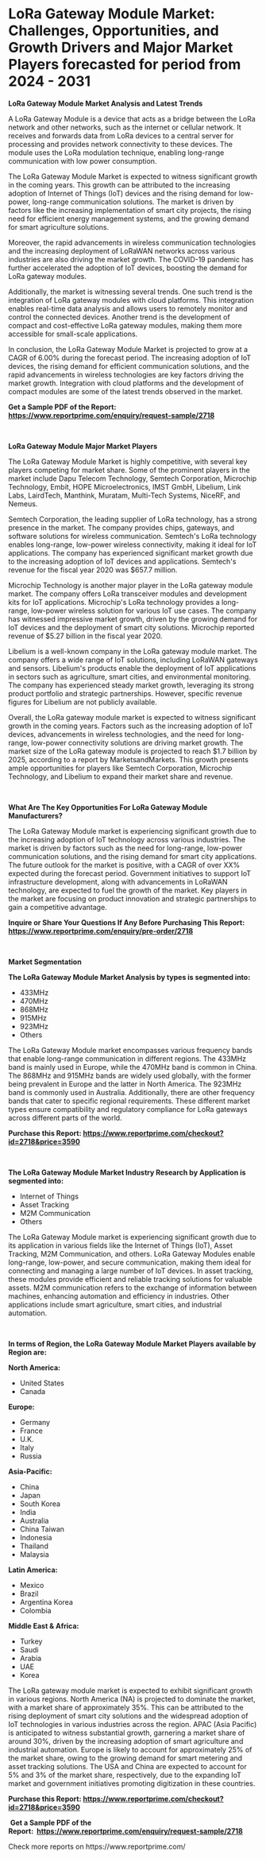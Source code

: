 <p><h1>LoRa Gateway Module Market: Challenges, Opportunities, and Growth Drivers and Major Market Players forecasted for period from 2024 - 2031</h1></p><p><strong>LoRa Gateway Module Market Analysis and Latest Trends</strong></p>
<p><p>A LoRa Gateway Module is a device that acts as a bridge between the LoRa network and other networks, such as the internet or cellular network. It receives and forwards data from LoRa devices to a central server for processing and provides network connectivity to these devices. The module uses the LoRa modulation technique, enabling long-range communication with low power consumption.</p><p>The LoRa Gateway Module Market is expected to witness significant growth in the coming years. This growth can be attributed to the increasing adoption of Internet of Things (IoT) devices and the rising demand for low-power, long-range communication solutions. The market is driven by factors like the increasing implementation of smart city projects, the rising need for efficient energy management systems, and the growing demand for smart agriculture solutions.</p><p>Moreover, the rapid advancements in wireless communication technologies and the increasing deployment of LoRaWAN networks across various industries are also driving the market growth. The COVID-19 pandemic has further accelerated the adoption of IoT devices, boosting the demand for LoRa gateway modules.</p><p>Additionally, the market is witnessing several trends. One such trend is the integration of LoRa gateway modules with cloud platforms. This integration enables real-time data analysis and allows users to remotely monitor and control the connected devices. Another trend is the development of compact and cost-effective LoRa gateway modules, making them more accessible for small-scale applications.</p><p>In conclusion, the LoRa Gateway Module Market is projected to grow at a CAGR of 6.00% during the forecast period. The increasing adoption of IoT devices, the rising demand for efficient communication solutions, and the rapid advancements in wireless technologies are key factors driving the market growth. Integration with cloud platforms and the development of compact modules are some of the latest trends observed in the market.</p></p>
<p><strong>Get a Sample PDF of the Report:&nbsp; <a href="https://www.reportprime.com/enquiry/request-sample/2718">https://www.reportprime.com/enquiry/request-sample/2718</a></strong></p>
<p>&nbsp;</p>
<p><strong>LoRa Gateway Module Major Market Players</strong></p>
<p><p>The LoRa Gateway Module Market is highly competitive, with several key players competing for market share. Some of the prominent players in the market include Dapu Telecom Technology, Semtech Corporation, Microchip Technology, Embit, HOPE Microelectronics, IMST GmbH, Libelium, Link Labs, LairdTech, Manthink, Muratam, Multi-Tech Systems, NiceRF, and Nemeus.</p><p>Semtech Corporation, the leading supplier of LoRa technology, has a strong presence in the market. The company provides chips, gateways, and software solutions for wireless communication. Semtech's LoRa technology enables long-range, low-power wireless connectivity, making it ideal for IoT applications. The company has experienced significant market growth due to the increasing adoption of IoT devices and applications. Semtech's revenue for the fiscal year 2020 was $657.7 million.</p><p>Microchip Technology is another major player in the LoRa gateway module market. The company offers LoRa transceiver modules and development kits for IoT applications. Microchip's LoRa technology provides a long-range, low-power wireless solution for various IoT use cases. The company has witnessed impressive market growth, driven by the growing demand for IoT devices and the deployment of smart city solutions. Microchip reported revenue of $5.27 billion in the fiscal year 2020.</p><p>Libelium is a well-known company in the LoRa gateway module market. The company offers a wide range of IoT solutions, including LoRaWAN gateways and sensors. Libelium's products enable the deployment of IoT applications in sectors such as agriculture, smart cities, and environmental monitoring. The company has experienced steady market growth, leveraging its strong product portfolio and strategic partnerships. However, specific revenue figures for Libelium are not publicly available.</p><p>Overall, the LoRa gateway module market is expected to witness significant growth in the coming years. Factors such as the increasing adoption of IoT devices, advancements in wireless technologies, and the need for long-range, low-power connectivity solutions are driving market growth. The market size of the LoRa gateway module is projected to reach $1.7 billion by 2025, according to a report by MarketsandMarkets. This growth presents ample opportunities for players like Semtech Corporation, Microchip Technology, and Libelium to expand their market share and revenue.</p></p>
<p>&nbsp;</p>
<p><strong>What Are The Key Opportunities For LoRa Gateway Module Manufacturers?</strong></p>
<p><p>The LoRa Gateway Module market is experiencing significant growth due to the increasing adoption of IoT technology across various industries. The market is driven by factors such as the need for long-range, low-power communication solutions, and the rising demand for smart city applications. The future outlook for the market is positive, with a CAGR of over XX% expected during the forecast period. Government initiatives to support IoT infrastructure development, along with advancements in LoRaWAN technology, are expected to fuel the growth of the market. Key players in the market are focusing on product innovation and strategic partnerships to gain a competitive advantage.</p></p>
<p><strong>Inquire or Share Your Questions If Any Before Purchasing This Report: <a href="https://www.reportprime.com/enquiry/pre-order/2718">https://www.reportprime.com/enquiry/pre-order/2718</a></strong></p>
<p>&nbsp;</p>
<p><strong>Market Segmentation</strong></p>
<p><strong>The LoRa Gateway Module Market Analysis by types is segmented into:</strong></p>
<p><ul><li>433MHz</li><li>470MHz</li><li>868MHz</li><li>915MHz</li><li>923MHz</li><li>Others</li></ul></p>
<p><p>The LoRa Gateway Module market encompasses various frequency bands that enable long-range communication in different regions. The 433MHz band is mainly used in Europe, while the 470MHz band is common in China. The 868MHz and 915MHz bands are widely used globally, with the former being prevalent in Europe and the latter in North America. The 923MHz band is commonly used in Australia. Additionally, there are other frequency bands that cater to specific regional requirements. These different market types ensure compatibility and regulatory compliance for LoRa gateways across different parts of the world.</p></p>
<p><strong>Purchase this Report:&nbsp;<a href="https://www.reportprime.com/checkout?id=2718&price=3590">https://www.reportprime.com/checkout?id=2718&price=3590</a></strong></p>
<p>&nbsp;</p>
<p><strong>The LoRa Gateway Module Market Industry Research by Application is segmented into:</strong></p>
<p><ul><li>Internet of Things</li><li>Asset Tracking</li><li>M2M Communication</li><li>Others</li></ul></p>
<p><p>The LoRa Gateway Module market is experiencing significant growth due to its application in various fields like the Internet of Things (IoT), Asset Tracking, M2M Communication, and others. LoRa Gateway Modules enable long-range, low-power, and secure communication, making them ideal for connecting and managing a large number of IoT devices. In asset tracking, these modules provide efficient and reliable tracking solutions for valuable assets. M2M communication refers to the exchange of information between machines, enhancing automation and efficiency in industries. Other applications include smart agriculture, smart cities, and industrial automation.</p></p>
<p>&nbsp;</p>
<p><strong>In terms of Region, the LoRa Gateway Module Market Players available by Region are:</strong></p>
<p>
    <p> <strong> North America: </strong>
        <ul>
            <li>United States</li>
            <li>Canada</li>
        </ul>
        </p> 
    <p> <strong> Europe: </strong>
        <ul>
            <li>Germany</li>
            <li>France</li>
            <li>U.K.</li>
            <li>Italy</li>
            <li>Russia</li>
        </ul>
        </p> 
    <p> <strong> Asia-Pacific: </strong>
        <ul>
            <li>China</li>
            <li>Japan</li>
            <li>South Korea</li>
            <li>India</li>
            <li>Australia</li>
            <li>China Taiwan</li>
            <li>Indonesia</li>
            <li>Thailand</li>
            <li>Malaysia</li>
        </ul>
        </p> 
    <p> <strong> Latin America: </strong>
        <ul>
            <li>Mexico</li>
            <li>Brazil</li>
            <li>Argentina Korea</li>
            <li>Colombia</li>
        </ul>
        </p> 
    <p> <strong> Middle East & Africa: </strong>
        <ul>
            <li>Turkey</li>
            <li>Saudi</li>
            <li>Arabia</li>
            <li>UAE</li>
            <li>Korea</li>
        </ul>
    </p>
    </p>
<p><p>The LoRa gateway module market is expected to exhibit significant growth in various regions. North America (NA) is projected to dominate the market, with a market share of approximately 35%. This can be attributed to the rising deployment of smart city solutions and the widespread adoption of IoT technologies in various industries across the region. APAC (Asia Pacific) is anticipated to witness substantial growth, garnering a market share of around 30%, driven by the increasing adoption of smart agriculture and industrial automation. Europe is likely to account for approximately 25% of the market share, owing to the growing demand for smart metering and asset tracking solutions. The USA and China are expected to account for 5% and 3% of the market share, respectively, due to the expanding IoT market and government initiatives promoting digitization in these countries.</p></p>
<p><strong>Purchase this Report: <a href="https://www.reportprime.com/checkout?id=2718&price=3590">https://www.reportprime.com/checkout?id=2718&price=3590</a></strong></p>
<p>&nbsp;<strong>Get a Sample PDF of the Report:&nbsp;&nbsp;<a href="https://www.reportprime.com/enquiry/request-sample/2718">https://www.reportprime.com/enquiry/request-sample/2718</a></strong></p>
<p><strong></strong></p>
<p>Check more reports on https://www.reportprime.com/</p>